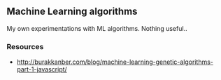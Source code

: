 ## Machine Learning algorithms

My own experimentations with ML algorithms. Nothing useful..

### Resources
* http://burakkanber.com/blog/machine-learning-genetic-algorithms-part-1-javascript/